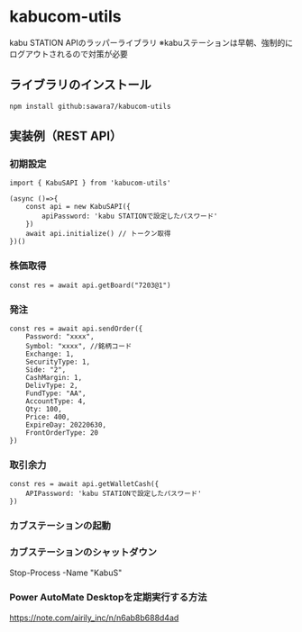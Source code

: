 # kabucom-utils
kabu STATION APIのラッパーライブラリ
※kabuステーションは早朝、強制的にログアウトされるので対策が必要

## ライブラリのインストール
```
npm install github:sawara7/kabucom-utils 
```

## 実装例（REST API）

### 初期設定
```
import { KabuSAPI } from 'kabucom-utils'

(async ()=>{
    const api = new KabuSAPI({
        apiPassword: 'kabu STATIONで設定したパスワード'
    })
    await api.initialize() // トークン取得
})()
```

### 株価取得
```
const res = await api.getBoard("7203@1")
```

### 発注
```
const res = await api.sendOrder({
    Password: "xxxx",
    Symbol: "xxxx", //銘柄コード
    Exchange: 1,
    SecurityType: 1,
    Side: "2",
    CashMargin: 1,
    DelivType: 2,
    FundType: "AA",
    AccountType: 4,
    Qty: 100,
    Price: 400,
    ExpireDay: 20220630,
    FrontOrderType: 20
})
```

### 取引余力
```
const res = await api.getWalletCash({
    APIPassword: 'kabu STATIONで設定したパスワード'
})
```

### カブステーションの起動


### カブステーションのシャットダウン
Stop-Process -Name "KabuS"

### Power AutoMate Desktopを定期実行する方法
https://note.com/airily_inc/n/n6ab8b688d4ad